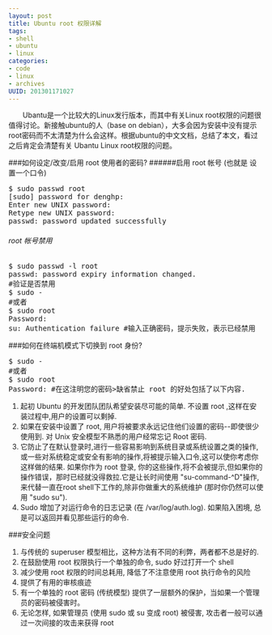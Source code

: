 ```yaml
--- 
layout: post
title: Ubuntu root 权限详解
tags: 
- shell
- ubuntu
- linux
categories:
- code
- linux
- archives
UUID: 201301171027
---
```


   　　Ubantu是一个比较大的Linux发行版本，而其中有关Linux root权限的问题很值得讨论。新接触ubuntu的人（base on debian），大多会因为安装中没有提示root密码而不太清楚为什么会这样。根据ubuntu的中文文档，总结了本文，看过之后肯定会清楚有关 Ubantu Linux root权限的问题。

###如何设定/改变/启用 root 使用者的密码?
######启用 root 帐号 (也就是 设置一个口令) 
<pre id="bash">
$ sudo passwd root
[sudo] password for denghp: 
Enter new UNIX password: 
Retype new UNIX password: 
passwd: password updated successfully
</pre>

###### root 帐号禁用
<pre id="bash">
$ sudo passwd -l root
passwd: password expiry information changed.
#验证是否禁用
$ sudo - 
#或者
$ sudo root
Password: 
su: Authentication failure #输入正确密码，提示失败，表示已经禁用
</pre>

###如何在终端机模式下切换到 root 身份?
<pre id="bash">
$ sudo -
#或者
$ sudo root
Password: #在这注明您的密码>缺省禁止 root 的好处包括了以下内容.
</pre>
<ol>
<li>起初 Ubuntu 的开发团队团队希望安装尽可能的简单. 不设置 root ,这样在安装过程中,用户的设置可以剩掉.</li>
<li>如果在安装中设置了 root, 用户将被要求永远记住他们设置的密码--即使很少使用到. 对 Unix 安全模型不熟悉的用户经常忘记 Root 密码.</li>
<li>它防止了在默认登录时,进行一些容易影响到系统目录或系统设置之类的操作,或一些对系统稳定或安全有影响的操作,将被提示输入口令,这可以使你考虑你这样做的结果. 如果你作为 root 登录, 你的这些操作,将不会被提示,但如果你的操作错误，那时已经就没得救拉.它是让长时间使用 "su-command-^D"操作,来代替一直在root shell下工作的,除非你做重大的系统维护 (那时你仍然可以使用 "sudo su").</li>
<li>Sudo 增加了对运行命令的日志记录 (在 /var/log/auth.log). 如果陷入困境, 总是可以返回并看见那些运行的命令.</li>
</ol>

###安全问题
<ol>
<li>
与传统的 superuser 模型相比，这种方法有不同的利弊，两者都不总是好的.
</li>
<li>
在鼓励使用 root 权限执行一个单独的命令, sudo 好过打开一个 shell
</li>
<li>
减少使用 root 权限的时间总耗用, 降低了不注意使用 root 执行命令的风险
</li>
<li>提供了有用的审核痕迹</li>
<li>有一个单独的 root 密码 (传统模型) 提供了一层额外的保护，当如果一个管理员的密码被侵害时。</li>
<li>无论怎样, 如果管理员 (使用 sudo 或 su 变成 root) 被侵害, 攻击者一般可以通过一次间接的攻击来获得 root</li>
</ol>

